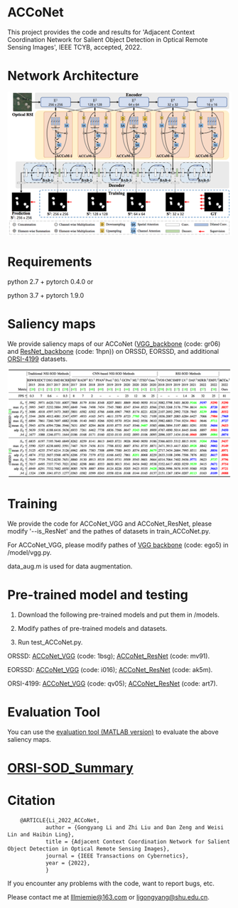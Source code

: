 # ACCoNet
This project provides the code and results for 'Adjacent Context Coordination Network for Salient Object Detection in Optical Remote Sensing Images', IEEE TCYB, accepted, 2022.

# Network Architecture
   <div align=center>
   <img src="https://github.com/MathLee/ACCoNet/blob/main/image/ACCoNet.png">
   </div>
   
   
# Requirements
   python 2.7 + pytorch 0.4.0 or
   
   python 3.7 + pytorch 1.9.0


# Saliency maps
   We provide saliency maps of our ACCoNet ([VGG_backbone](https://pan.baidu.com/s/11KzUltnKIwbYFbEXtud2gQ) (code: gr06) and [ResNet_backbone](https://pan.baidu.com/s/1_ksAXbRrMWupToCxcSDa8g) (code: 1hpn)) on ORSSD, EORSSD, and additional [ORSI-4199](https://github.com/wchao1213/ORSI-SOD) datasets.
      
   ![Image](https://github.com/MathLee/ACCoNet/blob/main/image/table.png)
   
# Training

We provide the code for ACCoNet_VGG and ACCoNet_ResNet, please modify '--is_ResNet' and the pathes of datasets in train_ACCoNet.py.

For ACCoNet_VGG, please modify pathes of [VGG backbone](https://pan.baidu.com/s/1YQxKZ-y2C4EsqrgKNI7qrw) (code: ego5) in /model/vgg.py.

data_aug.m is used for data augmentation.


# Pre-trained model and testing
1. Download the following pre-trained models and put them in /models.

2. Modify pathes of pre-trained models and datasets.

3. Run test_ACCoNet.py.

ORSSD: [ACCoNet_VGG](https://pan.baidu.com/s/1mPb7oyaz9OVKs3T9v4xCmw) (code: 1bsg); [ACCoNet_ResNet](https://pan.baidu.com/s/1UhHLxgBvMgD66jz2SKgclw) (code: mv91).

EORSSD: [ACCoNet_VGG](https://pan.baidu.com/s/1R2mFox8rEyxH1DTTnMinLA) (code: i016); [ACCoNet_ResNet](https://pan.baidu.com/s/1-TkZcxR6fBNYWKljhL1Qrg) (code: ak5m).

ORSI-4199: [ACCoNet_VGG](https://pan.baidu.com/s/1WUVmVCwICBEM3gUJxQ5pkw) (code: qv05); [ACCoNet_ResNet](https://pan.baidu.com/s/1I4RWaLDx4ukK8_11y1AEtw) (code: art7).

   
# Evaluation Tool
   You can use the [evaluation tool (MATLAB version)](https://github.com/MathLee/MatlabEvaluationTools) to evaluate the above saliency maps.


# [ORSI-SOD_Summary](https://github.com/MathLee/ORSI-SOD_Summary)
   
# Citation
        @ARTICLE{Li_2022_ACCoNet,
                author = {Gongyang Li and Zhi Liu and Dan Zeng and Weisi Lin and Haibin Ling},
                title = {Adjacent Context Coordination Network for Salient Object Detection in Optical Remote Sensing Images},
                journal = {IEEE Transactions on Cybernetics},
                year = {2022},
                }
                
                
If you encounter any problems with the code, want to report bugs, etc.

Please contact me at lllmiemie@163.com or ligongyang@shu.edu.cn.
